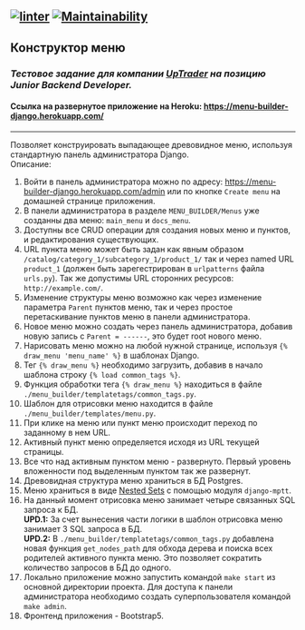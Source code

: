 [![linter](https://github.com/Morozov33/test_task_by_django/actions/workflows/linter.yml/badge.svg)](https://github.com/Morozov33/test_task_by_django/actions/workflows/linter.yml)
[![Maintainability](https://api.codeclimate.com/v1/badges/07b5d943839061b39930/maintainability)](https://codeclimate.com/github/Morozov33/test_task_by_django/maintainability)
---
## Конструктор меню  
### *Тестовое задание для компании [UpTrader](https://uptrader.io/en/) на позицию Junior Backend Developer.*  
#### Ссылка на развернутое приложение на Heroku: https://menu-builder-django.herokuapp.com/  
---
Позволяет конструировать выпадающее древовидное меню, используя стандартную панель администратора Django.  
Описание:
1. Войти в панель администратора можно по адресу: https://menu-builder-django.herokuapp.com/admin или по кнопке `Create menu` на домашней странице приложения.
2. В панели администратора в разделе `MENU_BUILDER/Menus` уже созданны два меню: `main_menu` и `docs_menu`.
3. Доступны все CRUD операции для создания новых меню и пунктов, и редактирования существующих.
4. URL пункта меню может быть задан как явным образом `/catalog/category_1/subcategory_1/product_1/` так и через named URL `product_1` (должен быть зарегестрирован в `urlpatterns` файла `urls.py`). Так же допустимы URL сторонних ресурсов: `http://example.com/`.
5. Изменение структуры меню возможно как через изменение параметра `Parent` пунктов меню, так и через простое перетаскивание пунктов меню в панели администратора.
6. Новое меню можно создать через панель администратора, добавив новую запись с `Parent = ------`, это будет root нового меню.
7. Нарисовать меню можно на любой нужной странице, используя `{% draw_menu 'menu_name' %}` в шаблонах Django.
8. Тег `{% draw_menu %}` необходимо загрузить, добавив в начало шаблона строку `{% load common_tags %}`.
9. Функция обработки тега `{% draw_menu %}` находиться в файле `./menu_builder/templatetags/common_tags.py`.
10. Шаблон для отрисовки меню находится в файле `./menu_builder/templates/menu.py`.
11. При клике на меню или пункт меню происходит переход по заданному в нем URL.
12. Активный пункт меню определяется исходя из URL текущей страницы.
13. Все что над активным пунктом меню - развернуто. Первый уровень вложенности под выделенным пунктом так же развернут.
14. Древовидная структура меню храниться в БД Postgres.
15. Меню храниться в виде [Nested Sets](https://postgres.men/database/postgresql/nested-sets-introduction/) с помощью модуля `django-mptt`.
16. На данный момент отрисовка меню занимает четыре связанных SQL запроса к БД.  
**UPD.1:** За счет вынесения части логики в шаблон отрисовка меню занимает 3 SQL запроса в БД.  
**UPD.2:** В `./menu_builder/templatetags/common_tags.py` добавлена новая функция `get_nodes_path` для обхода дерева и поиска всех родителей активного пункта меню. Это позволяет сократить количество запросов в БД до одного.
17. Локально приложение можно запустить командой `make start` из основной директории проекта. Для доступа к панели администратора необходимо создать суперпользователя командой `make admin`.
18. Фронтенд приложения - Bootstrap5.
